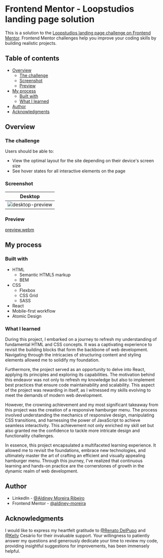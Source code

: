 # Frontend Mentor - Loopstudios landing page solution

This is a solution to the [Loopstudios landing page challenge on Frontend Mentor](https://www.frontendmentor.io/challenges/loopstudios-landing-page-N88J5Onjw). Frontend Mentor challenges help you improve your coding skills by building realistic projects. 

## Table of contents

- [Overview](#overview)
  - [The challenge](#the-challenge)
  - [Screenshot](#screenshot)
  - [Preview](#preview)
- [My process](#my-process)
  - [Built with](#built-with)
  - [What I learned](#what-i-learned)
- [Author](#author)
- [Acknowledgments](#acknowledgments)

## Overview

### The challenge

Users should be able to:

- View the optimal layout for the site depending on their device's screen size
- See hover states for all interactive elements on the page

### Screenshot
| Desktop |
| ------- | 
| ![desktop-preview](https://github.com/aldiney-moreira/loopstudios-landing-page/assets/124083679/daa9c81e-444e-45c3-b1b2-02fd7841c8e4) |

### Preview

[preview.webm](https://github.com/aldiney-moreira/loopstudios-landing-page/assets/124083679/fe37140c-b3ce-4807-a8fd-901db017af6f)

## My process

### Built with

- HTML
  - Semantic HTML5 markup
  - BEM
- CSS
  - Flexbox
  - CSS Grid
  - SASS
- React
- Mobile-first workflow
- Atomic Design

### What I learned

During this project, I embarked on a journey to refresh my understanding of fundamental HTML and CSS concepts. It was a captivating experience to revisit the building blocks that form the backbone of web development. Navigating through the intricacies of structuring content and styling elements allowed me to solidify my foundation.

Furthermore, the project served as an opportunity to delve into React, applying its principles and exploring its capabilities. The motivation behind this endeavor was not only to refresh my knowledge but also to implement best practices that ensure code maintainability and scalability. This aspect of the project was rewarding in itself, as I witnessed my skills evolving to meet the demands of modern web development.

However, the crowning achievement and my most significant takeaway from this project was the creation of a responsive hamburger menu. The process involved understanding the mechanics of responsive design, manipulating CSS transitions, and harnessing the power of JavaScript to achieve seamless interactivity. This achievement not only enriched my skill set but also granted me the confidence to tackle more intricate design and functionality challenges.

In essence, this project encapsulated a multifaceted learning experience. It allowed me to revisit the foundations, embrace new technologies, and ultimately master the art of crafting an efficient and visually appealing hamburger menu. Through this journey, I've realized that continuous learning and hands-on practice are the cornerstones of growth in the dynamic realm of web development.

## Author

- LinkedIn - [@Aldiney Moreira Ribeiro](https://www.linkedin.com/in/aldiney-moreira/)
- Frontend Mentor - [@aldiney-moreira](https://www.frontendmentor.io/profile/aldiney-moreira)

## Acknowledgments

I would like to express my heartfelt gratitude to [@Renato DelPupo](https://github.com/renatodelpupo) and [@Kelly](https://github.com/kellycesario) Cesário for their invaluable support. Your willingness to patiently answer my questions and generously dedicate your time to review my code, providing insightful suggestions for improvements, has been immensely helpful.
